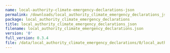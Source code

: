 ```yaml
---
name: local-authority-climate-emergency-declarations-json
permalink: /downloads/local_authority_climate_emergency_declarations_json/0
package: local_authority_climate_emergency_declarations
title: local_authority_climate_emergency_declarations_json
filename: local_authority_climate_emergency_declarations.json
version: '0'
full_version: 0.3.4
file: /data/local_authority_climate_emergency_declarations/0/local_authority_climate_emergency_declarations.json
---
```

